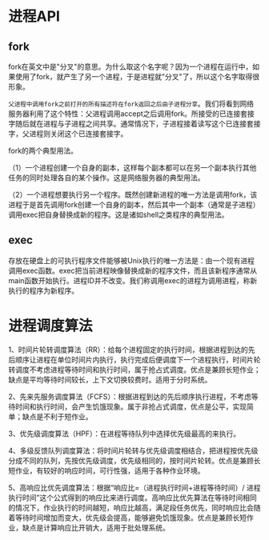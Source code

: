# 进程API
## fork
fork在英文中是"分叉"的意思。为什么取这个名字呢？因为一个进程在运行中，如果使用了fork，就产生了另一个进程，于是进程就"分叉"了，所以这个名字取得很形象。

```父进程中调用fork之前打开的所有描述符在fork返回之后由子进程分享```。我们将看到网络服务器利用了这个特性：父进程调用accept之后调用fork。所接受的已连接套接字随后就在进程与子进程之间共享。通常情况下，子进程接着读写这个已连接套接字，父进程则关闭这个已连接套接字。

fork的两个典型用法。

（1）一个进程创建一个自身的副本，这样每个副本都可以在另一个副本执行其他任务的同时处理各自的某个操作。这是网络服务器的典型用法。

（2）一个进程想要执行另一个程序。既然创建新进程的唯一方法是调用fork，该进程于是首先调用fork创建一个自身的副本，然后其中一个副本（通常是子进程）调用exec把自身替换成新的程序。这是诸如shell之类程序的典型用法。

## exec
存放在硬盘上的可执行程序文件能够被Unix执行的唯一方法是：由一个现有进程调用exec函数。exec把当前进程映像替换成新的程序文件，而且该新程序通常从main函数开始执行。进程ID并不改变。我们称调用exec的进程为调用进程，称新执行的程序为新程序。

# 进程调度算法
1、时间片轮转调度算法（RR）：给每个进程固定的执行时间，根据进程到达的先后顺序让进程在单位时间片内执行，执行完成后便调度下一个进程执行，时间片轮转调度不考虑进程等待时间和执行时间，属于抢占式调度。优点是兼顾长短作业；缺点是平均等待时间较长，上下文切换较费时。适用于分时系统。

2、先来先服务调度算法（FCFS）：根据进程到达的先后顺序执行进程，不考虑等待时间和执行时间，会产生饥饿现象。属于非抢占式调度，优点是公平，实现简单；缺点是不利于短作业。

3、优先级调度算法（HPF）：在进程等待队列中选择优先级最高的来执行。

4、多级反馈队列调度算法：将时间片轮转与优先级调度相结合，把进程按优先级分成不同的队列，先按优先级调度，优先级相同的，按时间片轮转。优点是兼顾长短作业，有较好的响应时间，可行性强，适用于各种作业环境。

5、高响应比优先调度算法：根据“响应比=（进程执行时间+进程等待时间）/ 进程执行时间”这个公式得到的响应比来进行调度。高响应比优先算法在等待时间相同的情况下，作业执行的时间越短，响应比越高，满足段任务优先，同时响应比会随着等待时间增加而变大，优先级会提高，能够避免饥饿现象。优点是兼顾长短作业，缺点是计算响应比开销大，适用于批处理系统。
